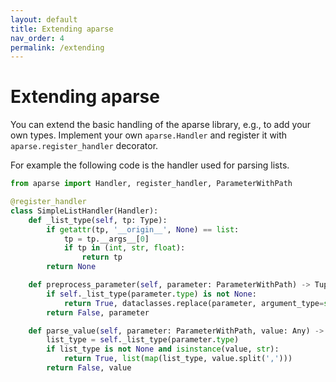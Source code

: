 ```yaml
---
layout: default
title: Extending aparse
nav_order: 4
permalink: /extending
---
```

# Extending aparse
You can extend the basic handling of the aparse library, e.g., to
add your own types. Implement your own `aparse.Handler` and register
it with `aparse.register_handler` decorator.

For example the following code is the handler used for parsing lists.
```python
from aparse import Handler, register_handler, ParameterWithPath

@register_handler
class SimpleListHandler(Handler):
    def _list_type(self, tp: Type):
        if getattr(tp, '__origin__', None) == list:
            tp = tp.__args__[0]
            if tp in (int, str, float):
                return tp
        return None

    def preprocess_parameter(self, parameter: ParameterWithPath) -> Tuple[bool, Union[Parameter, ParameterWithPath]]:
        if self._list_type(parameter.type) is not None:
            return True, dataclasses.replace(parameter, argument_type=str)
        return False, parameter

    def parse_value(self, parameter: ParameterWithPath, value: Any) -> Tuple[bool, Any]:
        list_type = self._list_type(parameter.type)
        if list_type is not None and isinstance(value, str):
            return True, list(map(list_type, value.split(',')))
        return False, value
```

